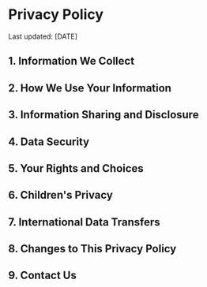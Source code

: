 # Privacy Policy

Last updated: [DATE]

<!-- INSERT HERE -->

## 1. Information We Collect

<!-- INSERT HERE -->

## 2. How We Use Your Information

<!-- INSERT HERE -->

## 3. Information Sharing and Disclosure

<!-- INSERT HERE -->

## 4. Data Security

<!-- INSERT HERE -->

## 5. Your Rights and Choices

<!-- INSERT HERE -->

## 6. Children's Privacy

<!-- INSERT HERE -->

## 7. International Data Transfers

<!-- INSERT HERE -->

## 8. Changes to This Privacy Policy

<!-- INSERT HERE -->

## 9. Contact Us

<!-- INSERT HERE -->